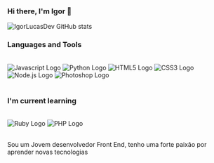 ### Hi there, I'm Igor 👋

![IgorLucasDev GitHub stats](https://github-readme-stats.vercel.app/api?username=igorlucassdev&show_icons=true&theme=radical)

### Languages and Tools

<div style="display: inline_block"><br>
<img src="https://img.shields.io/badge/JavaScript-F7DF1E?style=for-the-badge&logo=javascript&logoColor=black" alt="Javascript Logo">
<img src="https://img.shields.io/badge/Python-3776AB?style=for-the-badge&logo=python&logoColor=white" alt="Python Logo">
<img src="https://img.shields.io/badge/HTML5-E34F26?style=for-the-badge&logo=html5&logoColor=white" alt="HTML5 Logo">
<img src="https://img.shields.io/badge/CSS3-1572B6?style=for-the-badge&logo=css3&logoColor=white" alt="CSS3 Logo">
<img src="https://img.shields.io/badge/Node.js-43853D?style=for-the-badge&logo=node.js&logoColor=white" alt="Node.js Logo">
<img src="https://img.shields.io/badge/Adobe%20Photoshop-31A8FF?style=for-the-badge&logo=Adobe%20Photoshop&logoColor=black" alt="Photoshop Logo">
</div><br/>

### I'm current learning

<div style="display: inline_block"><br>
<img src="https://img.shields.io/badge/Ruby-CC342D?style=for-the-badge&logo=ruby&logoColor=white" alt="Ruby Logo">
<img src="https://img.shields.io/badge/PHP-777BB4?style=for-the-badge&logo=php&logoColor=white" alt="PHP Logo">
</div><br/>


Sou um Jovem desenvolvedor Front End, tenho uma forte paixão por aprender novas tecnologias
